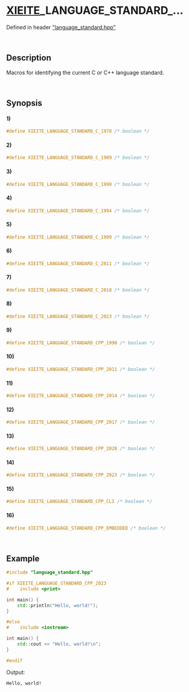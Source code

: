 # [XIEITE](../../macros.md)\_LANGUAGE\_STANDARD\_...
Defined in header ["language_standard.hpp"](../../../src/macros/language_standard.hpp)

&nbsp;

## Description
Macros for identifying the current C or C++ language standard.

&nbsp;

## Synopsis
#### 1)
```cpp
#define XIEITE_LANGUAGE_STANDARD_C_1978 /* boolean */
```
#### 2)
```cpp
#define XIEITE_LANGUAGE_STANDARD_C_1989 /* boolean */
```
#### 3)
```cpp
#define XIEITE_LANGUAGE_STANDARD_C_1990 /* boolean */
```
#### 4)
```cpp
#define XIEITE_LANGUAGE_STANDARD_C_1994 /* boolean */
```
#### 5)
```cpp
#define XIEITE_LANGUAGE_STANDARD_C_1999 /* boolean */
```
#### 6)
```cpp
#define XIEITE_LANGUAGE_STANDARD_C_2011 /* boolean */
```
#### 7)
```cpp
#define XIEITE_LANGUAGE_STANDARD_C_2018 /* boolean */
```
#### 8)
```cpp
#define XIEITE_LANGUAGE_STANDARD_C_2023 /* boolean */
```
#### 9)
```cpp
#define XIEITE_LANGUAGE_STANDARD_CPP_1998 /* boolean */
```
#### 10)
```cpp
#define XIEITE_LANGUAGE_STANDARD_CPP_2011 /* boolean */
```
#### 11)
```cpp
#define XIEITE_LANGUAGE_STANDARD_CPP_2014 /* boolean */
```
#### 12)
```cpp
#define XIEITE_LANGUAGE_STANDARD_CPP_2017 /* boolean */
```
#### 13)
```cpp
#define XIEITE_LANGUAGE_STANDARD_CPP_2020 /* boolean */
```
#### 14)
```cpp
#define XIEITE_LANGUAGE_STANDARD_CPP_2023 /* boolean */
```
#### 15)
```cpp
#define XIEITE_LANGUAGE_STANDARD_CPP_CLI /* boolean */
```
#### 16)
```cpp
#define XIEITE_LANGUAGE_STANDARD_CPP_EMBEDDED /* boolean */
```

&nbsp;

## Example
```cpp
#include "language_standard.hpp"

#if XIEITE_LANGUAGE_STANDARD_CPP_2023
#    include <print>

int main() {
    std::println("Hello, world!");
}

#else
#    include <iostream>

int main() {
    std::cout << "Hello, world!\n";
}

#endif
```
Output:
```
Hello, world!
```
